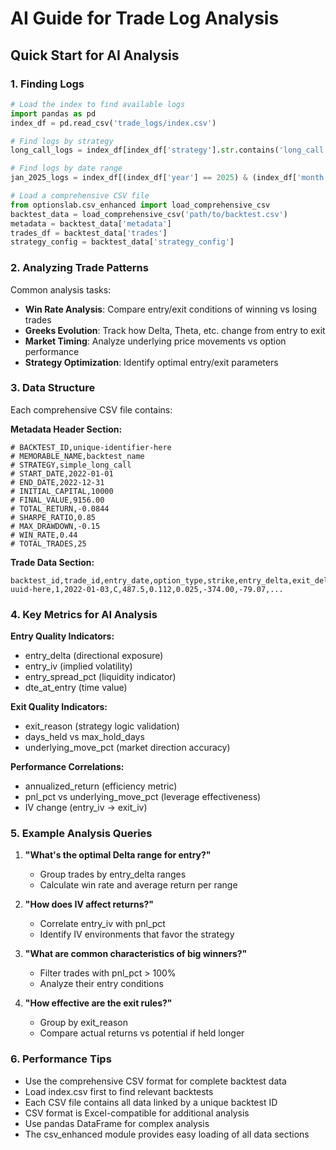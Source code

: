 # AI Guide for Trade Log Analysis

## Quick Start for AI Analysis

### 1. Finding Logs
```python
# Load the index to find available logs
import pandas as pd
index_df = pd.read_csv('trade_logs/index.csv')

# Find logs by strategy
long_call_logs = index_df[index_df['strategy'].str.contains('long_call', na=False)]

# Find logs by date range
jan_2025_logs = index_df[(index_df['year'] == 2025) & (index_df['month'] == 1)]

# Load a comprehensive CSV file
from optionslab.csv_enhanced import load_comprehensive_csv
backtest_data = load_comprehensive_csv('path/to/backtest.csv')
metadata = backtest_data['metadata']
trades_df = backtest_data['trades']
strategy_config = backtest_data['strategy_config']
```

### 2. Analyzing Trade Patterns
Common analysis tasks:
- **Win Rate Analysis**: Compare entry/exit conditions of winning vs losing trades
- **Greeks Evolution**: Track how Delta, Theta, etc. change from entry to exit
- **Market Timing**: Analyze underlying price movements vs option performance
- **Strategy Optimization**: Identify optimal entry/exit parameters

### 3. Data Structure
Each comprehensive CSV file contains:

**Metadata Header Section:**
```
# BACKTEST_ID,unique-identifier-here
# MEMORABLE_NAME,backtest_name
# STRATEGY,simple_long_call
# START_DATE,2022-01-01
# END_DATE,2022-12-31
# INITIAL_CAPITAL,10000
# FINAL_VALUE,9156.00
# TOTAL_RETURN,-0.0844
# SHARPE_RATIO,0.85
# MAX_DRAWDOWN,-0.15
# WIN_RATE,0.44
# TOTAL_TRADES,25
```

**Trade Data Section:**
```csv
backtest_id,trade_id,entry_date,option_type,strike,entry_delta,exit_delta,pnl,pnl_pct,...
uuid-here,1,2022-01-03,C,487.5,0.112,0.025,-374.00,-79.07,...
```

### 4. Key Metrics for AI Analysis

**Entry Quality Indicators:**
- entry_delta (directional exposure)
- entry_iv (implied volatility)
- entry_spread_pct (liquidity indicator)
- dte_at_entry (time value)

**Exit Quality Indicators:**
- exit_reason (strategy logic validation)
- days_held vs max_hold_days
- underlying_move_pct (market direction accuracy)

**Performance Correlations:**
- annualized_return (efficiency metric)
- pnl_pct vs underlying_move_pct (leverage effectiveness)
- IV change (entry_iv → exit_iv)

### 5. Example Analysis Queries

1. **"What's the optimal Delta range for entry?"**
   - Group trades by entry_delta ranges
   - Calculate win rate and average return per range

2. **"How does IV affect returns?"**
   - Correlate entry_iv with pnl_pct
   - Identify IV environments that favor the strategy

3. **"What are common characteristics of big winners?"**
   - Filter trades with pnl_pct > 100%
   - Analyze their entry conditions

4. **"How effective are the exit rules?"**
   - Group by exit_reason
   - Compare actual returns vs potential if held longer

### 6. Performance Tips
- Use the comprehensive CSV format for complete backtest data
- Load index.csv first to find relevant backtests
- Each CSV file contains all data linked by a unique backtest ID
- CSV format is Excel-compatible for additional analysis
- Use pandas DataFrame for complex analysis
- The csv_enhanced module provides easy loading of all data sections